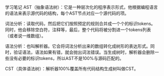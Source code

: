 学习笔记
AST（抽象语法树）：它是一种层次化的程序表示形式，他根据编程语言的语法来表示源代码的结构，每个AST节点对应一个源代码的项。

词法分析：读取代码，然后把它们按照预定的规则合并成一个个的标识tokens。同时，他会移除空白符，注释等，最后，整个代码将被分割进一个tokens列表（或者说一维数组）。

语法分析：也叫解析器。它会将词法分析出来的数组转化成树形的表达形式。同时，验证语法，语法如果有错，就会抛出词法错误。当生成树时，解析器会删除一些没有必要的标识tokens，所以AST不是100%与源码匹配的。

CST（具体语法树）：解析器100%覆盖所有代码结构生成树叫做CST。
